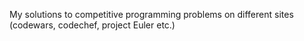 My solutions to competitive programming problems on different sites (codewars, codechef, project Euler etc.)
